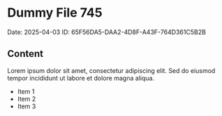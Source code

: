 # Dummy File 745

Date: 2025-04-03
ID: 65F56DA5-DAA2-4D8F-A43F-764D361C5B2B

## Content

Lorem ipsum dolor sit amet, consectetur adipiscing elit.
Sed do eiusmod tempor incididunt ut labore et dolore magna aliqua.

* Item 1
* Item 2
* Item 3

